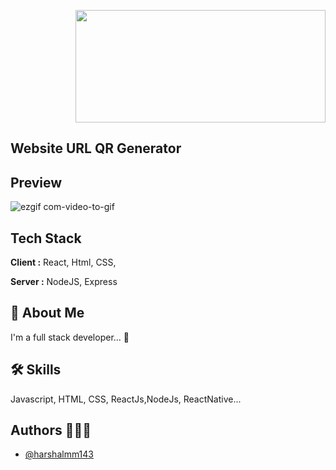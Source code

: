 <p align="right">
<img src='https://user-images.githubusercontent.com/102899317/195816326-d2c54fd9-22de-4ef1-919d-ce3249198b58.png' width="400" height="180" />
</p>

## Website URL QR Generator

## Preview

![ezgif com-video-to-gif](https://github.com/harshalmm143/Website_URL_QR_Generator/assets/102899317/007e104d-da2d-4761-a1cb-26d6dcf4fe5d)


 ## Tech Stack

**Client :** React, Html, CSS, 

**Server :** NodeJS, Express 



## 🚀 About Me
I'm a full stack developer... 👋




## 🛠 Skills
Javascript, HTML, CSS, ReactJs,NodeJs, ReactNative...


## Authors 👨🏻‍💻

- [@harshalmm143](https://www.github.com/harshalmm143)

